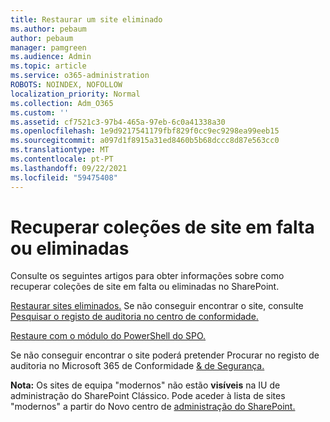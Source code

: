 ```yaml
---
title: Restaurar um site eliminado
ms.author: pebaum
author: pebaum
manager: pamgreen
ms.audience: Admin
ms.topic: article
ms.service: o365-administration
ROBOTS: NOINDEX, NOFOLLOW
localization_priority: Normal
ms.collection: Adm_O365
ms.custom: ''
ms.assetid: cf7521c3-97b4-465a-97eb-6c0a41338a30
ms.openlocfilehash: 1e9d9217541179fbf829f0cc9ec9298ea99eeb15
ms.sourcegitcommit: a097d1f8915a31ed8460b5b68dccc8d87e563cc0
ms.translationtype: MT
ms.contentlocale: pt-PT
ms.lasthandoff: 09/22/2021
ms.locfileid: "59475408"
---
```

# <a name="recover-missing-or-deleted-site-collections"></a>Recuperar coleções de site em falta ou eliminadas

Consulte os seguintes artigos para obter informações sobre como recuperar coleções de site em falta ou eliminadas no SharePoint.

[Restaurar sites eliminados.](https://docs.microsoft.com/sharepoint/restore-deleted-site-collection) Se não conseguir encontrar o site, consulte [Pesquisar o registo de auditoria no centro de conformidade.](https://docs.microsoft.com/microsoft-365/compliance/search-the-audit-log-in-security-and-compliance)


[Restaure com o módulo do PowerShell do SPO.](https://support.office.com/article/Introduction-to-the-SharePoint-Online-Management-Shell-C16941C3-19B4-4710-8056-34C034493429)

Se não conseguir encontrar o site poderá pretender Procurar no registo de auditoria no Microsoft 365 de Conformidade [ &amp; de Segurança.](https://docs.microsoft.com/microsoft-365/compliance/search-the-audit-log-in-security-and-compliance)

**Nota:** Os sites de equipa "modernos" não estão **visíveis** na IU de administração do SharePoint Clássico. Pode aceder à lista de sites "modernos" a partir do Novo centro de [administração do SharePoint.](https://docs.microsoft.com/sharepoint/get-started-new-admin-center)


